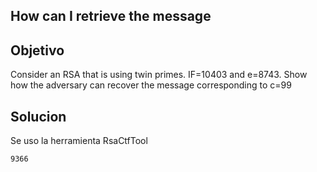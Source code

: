 ## How can I retrieve the message

## Objetivo
Consider an RSA that is using twin primes. IF=10403 and e=8743. Show how the adversary can recover the message corresponding to c=99

## Solucion

Se uso la herramienta RsaCtfTool
```bandera
9366
```
